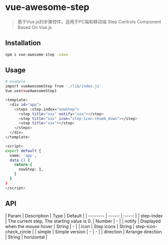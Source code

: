 # vue-awesome-step

> 基于Vue.js的步骤控件，适用于PC端和移动端 Step Controls Component Based On Vue.js

## Installation
``` bash
npm i vue-awesome-step -save
```
## Usage
``` bash
# example
import vueAwesomeStep from './lib/index.js'
Vue.use(vueAwesomeStep)

<template>
  <div id="app">
    <steps :step-index="nowStep">
      <step title="xxx" notify="xxx"></step>
      <step title="xxx" icon="step-icon-thumb_down"></step>
      <step title="xxx"></step>
    </steps>
  </div>
</template>

<script>
export default {
  name: 'app',
  data () {
    return {
      nowStep: 1,
    }
  }
}
</script>
```
## API

| Param        | Description    |  Type  |  Default  |
| --------   | -----:   | :----: |
| step-index        | The current step, The starting value is 0.      |   Number    |   -    |
| notify        | Displayed when the mouse hover      |   String    |   -    |
| icon        | Step icons     |   String    |   step-icon-check_circle    |
| simple        | Simple version     |   -    |   -    |
| direction        | Arrange direction     |   String    |   horizontal    |
